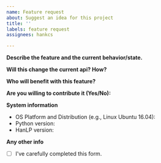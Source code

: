 ```yaml
---
name: Feature request
about: Suggest an idea for this project
title: ''
labels: feature request
assignees: hankcs

---
```


<!--
Please carefully fill out this form to bypass our spam filter. Please make sure that this is a feature request. We only address bugs and feature requests issues on GitHub. Other questions should be posted on stackoverflow or https://bbs.hankcs.com/
以下必填，否则直接关闭。
-->

**Describe the feature and the current behavior/state.**

**Will this change the current api? How?**

**Who will benefit with this feature?**

**Are you willing to contribute it (Yes/No):**

**System information**
- OS Platform and Distribution (e.g., Linux Ubuntu 16.04):
- Python version:
- HanLP version:

**Any other info**

* [ ] I've carefully completed this form.
